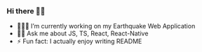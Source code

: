 ### Hi there 👋🤠


- 🏃‍♂️💨 I’m currently working on my Earthquake Web Application
- 🧑‍💻 Ask me about JS, TS, React, React-Native
- ⚡ Fun fact: I actually enjoy writing README

<!--
**andymoch/andymoch** is a ✨ _special_ ✨ repository because its `README.md` (this file) appears on your GitHub profile.

Here are some ideas to get you started:

- 🔭 I’m currently working on ...
- 🌱 I’m currently learning ...
- 👯 I’m looking to collaborate on ...
- 🤔 I’m looking for help with ...
- 💬 Ask me about ...
- 📫 How to reach me: ...
- 😄 Pronouns: ...
- ⚡ Fun fact: ...
-->
